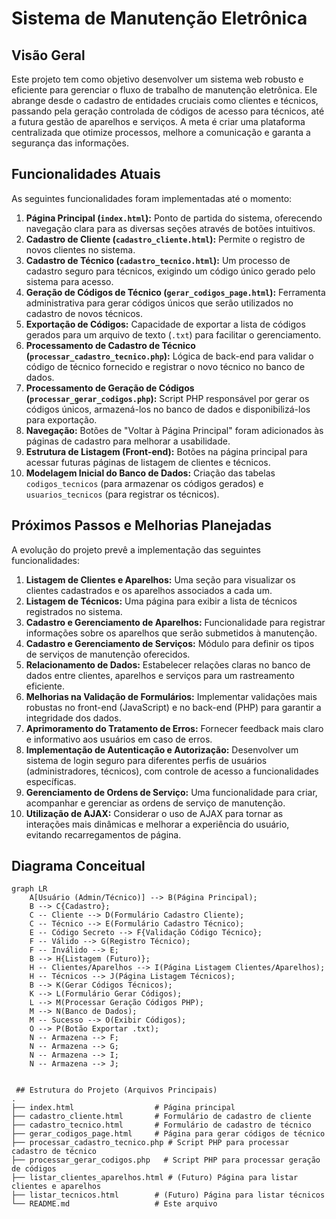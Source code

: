 # Sistema de Manutenção Eletrônica

## Visão Geral

Este projeto tem como objetivo desenvolver um sistema web robusto e eficiente para gerenciar o fluxo de trabalho de manutenção eletrônica. Ele abrange desde o cadastro de entidades cruciais como clientes e técnicos, passando pela geração controlada de códigos de acesso para técnicos, até a futura gestão de aparelhos e serviços. A meta é criar uma plataforma centralizada que otimize processos, melhore a comunicação e garanta a segurança das informações.

## Funcionalidades Atuais

As seguintes funcionalidades foram implementadas até o momento:

1.  **Página Principal (`index.html`):** Ponto de partida do sistema, oferecendo navegação clara para as diversas seções através de botões intuitivos.
2.  **Cadastro de Cliente (`cadastro_cliente.html`):** Permite o registro de novos clientes no sistema.
3.  **Cadastro de Técnico (`cadastro_tecnico.html`):** Um processo de cadastro seguro para técnicos, exigindo um código único gerado pelo sistema para acesso.
4.  **Geração de Códigos de Técnico (`gerar_codigos_page.html`):** Ferramenta administrativa para gerar códigos únicos que serão utilizados no cadastro de novos técnicos.
5.  **Exportação de Códigos:** Capacidade de exportar a lista de códigos gerados para um arquivo de texto (`.txt`) para facilitar o gerenciamento.
6.  **Processamento de Cadastro de Técnico (`processar_cadastro_tecnico.php`):** Lógica de back-end para validar o código de técnico fornecido e registrar o novo técnico no banco de dados.
7.  **Processamento de Geração de Códigos (`processar_gerar_codigos.php`):** Script PHP responsável por gerar os códigos únicos, armazená-los no banco de dados e disponibilizá-los para exportação.
8.  **Navegação:** Botões de "Voltar à Página Principal" foram adicionados às páginas de cadastro para melhorar a usabilidade.
9.  **Estrutura de Listagem (Front-end):** Botões na página principal para acessar futuras páginas de listagem de clientes e técnicos.
10. **Modelagem Inicial do Banco de Dados:** Criação das tabelas `codigos_tecnicos` (para armazenar os códigos gerados) e `usuarios_tecnicos` (para registrar os técnicos).

## Próximos Passos e Melhorias Planejadas

A evolução do projeto prevê a implementação das seguintes funcionalidades:

1.  **Listagem de Clientes e Aparelhos:** Uma seção para visualizar os clientes cadastrados e os aparelhos associados a cada um.
2.  **Listagem de Técnicos:** Uma página para exibir a lista de técnicos registrados no sistema.
3.  **Cadastro e Gerenciamento de Aparelhos:** Funcionalidade para registrar informações sobre os aparelhos que serão submetidos à manutenção.
4.  **Cadastro e Gerenciamento de Serviços:** Módulo para definir os tipos de serviços de manutenção oferecidos.
5.  **Relacionamento de Dados:** Estabelecer relações claras no banco de dados entre clientes, aparelhos e serviços para um rastreamento eficiente.
6.  **Melhorias na Validação de Formulários:** Implementar validações mais robustas no front-end (JavaScript) e no back-end (PHP) para garantir a integridade dos dados.
7.  **Aprimoramento do Tratamento de Erros:** Fornecer feedback mais claro e informativo aos usuários em caso de erros.
8.  **Implementação de Autenticação e Autorização:** Desenvolver um sistema de login seguro para diferentes perfis de usuários (administradores, técnicos), com controle de acesso a funcionalidades específicas.
9.  **Gerenciamento de Ordens de Serviço:** Uma funcionalidade para criar, acompanhar e gerenciar as ordens de serviço de manutenção.
10. **Utilização de AJAX:** Considerar o uso de AJAX para tornar as interações mais dinâmicas e melhorar a experiência do usuário, evitando recarregamentos de página.

## Diagrama Conceitual

```mermaid
graph LR
    A[Usuário (Admin/Técnico)] --> B(Página Principal);
    B --> C{Cadastro};
    C -- Cliente --> D(Formulário Cadastro Cliente);
    C -- Técnico --> E(Formulário Cadastro Técnico);
    E -- Código Secreto --> F{Validação Código Técnico};
    F -- Válido --> G(Registro Técnico);
    F -- Inválido --> E;
    B --> H{Listagem (Futuro)};
    H -- Clientes/Aparelhos --> I(Página Listagem Clientes/Aparelhos);
    H -- Técnicos --> J(Página Listagem Técnicos);
    B --> K(Gerar Códigos Técnicos);
    K --> L(Formulário Gerar Códigos);
    L --> M(Processar Geração Códigos PHP);
    M --> N(Banco de Dados);
    M -- Sucesso --> O(Exibir Códigos);
    O --> P(Botão Exportar .txt);
    N -- Armazena --> F;
    N -- Armazena --> G;
    N -- Armazena --> I;
    N -- Armazena --> J;


 ## Estrutura do Projeto (Arquivos Principais)
.
├── index.html                  # Página principal
├── cadastro_cliente.html       # Formulário de cadastro de cliente
├── cadastro_tecnico.html       # Formulário de cadastro de técnico
├── gerar_codigos_page.html     # Página para gerar códigos de técnico
├── processar_cadastro_tecnico.php # Script PHP para processar cadastro de técnico
├── processar_gerar_codigos.php   # Script PHP para processar geração de códigos
├── listar_clientes_aparelhos.html # (Futuro) Página para listar clientes e aparelhos
├── listar_tecnicos.html        # (Futuro) Página para listar técnicos
└── README.md                   # Este arquivo




